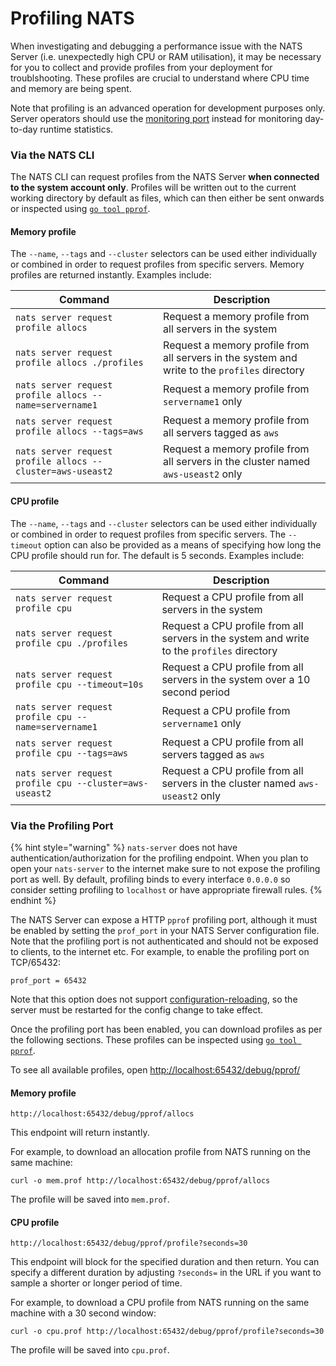 # Profiling NATS

When investigating and debugging a performance issue with the NATS Server (i.e. unexpectedly high CPU or RAM utilisation), it may be necessary for you to collect and provide profiles from your deployment for troublshooting. These profiles are crucial to understand where CPU time and memory are being spent.

Note that profiling is an advanced operation for development purposes only. Server operators should use the [monitoring port](/running-a-nats-service/nats_admin/monitoring) instead for monitoring day-to-day runtime statistics.

### Via the NATS CLI

The NATS CLI can request profiles from the NATS Server **when connected to the system account only**. Profiles will be written out to the current working directory by default as files, which can then either be sent onwards or inspected using [`go tool pprof`](https://pkg.go.dev/net/http/pprof).

#### Memory profile

The `--name`, `--tags` and `--cluster` selectors can be used either individually or combined in order to request profiles from specific servers. Memory profiles are returned instantly. Examples include:

| Command                                                    | Description                                                                                   |
|------------------------------------------------------------|-----------------------------------------------------------------------------------------------|
| `nats server request profile allocs`                       | Request a memory profile from all servers in the system                                       |
| `nats server request profile allocs ./profiles`            | Request a memory profile from all servers in the system and write to the `profiles` directory |
| `nats server request profile allocs --name=servername1`    | Request a memory profile from `servername1` only                                              |
| `nats server request profile allocs --tags=aws`            | Request a memory profile from all servers tagged as `aws`                                     |
| `nats server request profile allocs --cluster=aws-useast2` | Request a memory profile from all servers in the cluster named `aws-useast2` only             |

#### CPU profile

The `--name`, `--tags` and `--cluster` selectors can be used either individually or combined in order to request profiles from specific servers. The `--timeout` option can also be provided as a means of specifying how long the CPU profile should run for. The default is 5 seconds. Examples include:

| Command                                                    | Description                                                                                |
|------------------------------------------------------------|--------------------------------------------------------------------------------------------|
| `nats server request profile cpu`                          | Request a CPU profile from all servers in the system                                       |
| `nats server request profile cpu ./profiles`               | Request a CPU profile from all servers in the system and write to the `profiles` directory |
| `nats server request profile cpu --timeout=10s`            | Request a CPU profile from all servers in the system over a 10 second period               |
| `nats server request profile cpu --name=servername1`       | Request a CPU profile from `servername1` only                                              |
| `nats server request profile cpu --tags=aws`               | Request a CPU profile from all servers tagged as `aws`                                     |
| `nats server request profile cpu --cluster=aws-useast2`    | Request a CPU profile from all servers in the cluster named `aws-useast2` only             |

### Via the Profiling Port

{% hint style="warning" %}
`nats-server` does not have authentication/authorization for the profiling endpoint. When you plan to open your `nats-server` to the internet make sure to not expose the profiling port as well. By default, profiling binds to every interface `0.0.0.0` so consider setting profiling to `localhost` or have appropriate firewall rules.
{% endhint %}

The NATS Server can expose a HTTP `pprof` profiling port, although it must be enabled by setting the `prof_port` in your NATS Server configuration file. Note that the profiling port is not authenticated and should not be exposed to clients, to the internet etc. For example, to enable the profiling port on TCP/65432:

```
prof_port = 65432
```
Note that this option does not support [configuration-reloading](../configuration/#configuration-reloading), so the server must be restarted for the config change to take effect.  

Once the profiling port has been enabled, you can download profiles as per the following sections. These profiles can be inspected using [`go tool pprof`](https://pkg.go.dev/net/http/pprof).  

To see all available profiles, open [http://localhost:65432/debug/pprof/](http://localhost:65432/debug/pprof/)

#### Memory profile

`http://localhost:65432/debug/pprof/allocs`

This endpoint will return instantly.

For example, to download an allocation profile from NATS running on the same machine:

```shell
curl -o mem.prof http://localhost:65432/debug/pprof/allocs
```

The profile will be saved into `mem.prof`.

#### CPU profile

`http://localhost:65432/debug/pprof/profile?seconds=30`

This endpoint will block for the specified duration and then return. You can specify a different duration by adjusting `?seconds=` in the URL if you want to sample a shorter or longer period of time.

For example, to download a CPU profile from NATS running on the same machine with a 30 second window:

```shell
curl -o cpu.prof http://localhost:65432/debug/pprof/profile?seconds=30
```

The profile will be saved into `cpu.prof`.


